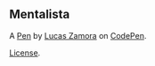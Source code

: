 Mentalista
----------


A [Pen](https://codepen.io/lucas-zamora/pen/bGgEvEr) by [Lucas Zamora](https://codepen.io/lucas-zamora) on [CodePen](https://codepen.io).

[License](https://codepen.io/lucas-zamora/pen/bGgEvEr/license).